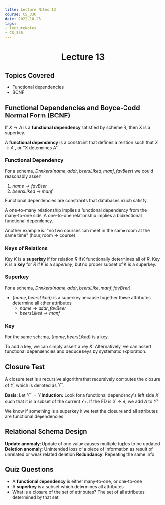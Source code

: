 ```yaml
---
title: Lecture Notes 13
course: CS_336
date: 2022-10-25
tags: 
- lectureNotes
- CS_336
---
```


<center><h1>Lecture 13</h1></center>

## Topics Covered
- Functional dependencies
- BCNF

## Functional Dependencies and Boyce-Codd Normal Form (BCNF)
If $X \rightarrow A$ is a **functional dependency** satisfied by scheme R, then X is a superkey.

A **functional dependency** is a constraint that defines a relation such that $X \rightarrow A$ , or "X determines A".

### Functional Dependency
For a schema, $Drinkers(name, addr, beersLiked, manf, favBeer)$ we could reasonably assert
1. $name \rightarrow favBeer$
2. $beersLiked \rightarrow manf$

Functional dependencies are constraints that databases much satisfy.

A one-to-many relationship implies a functional dependency from the many-to-one side.
A one-to-one relationship implies a bidirectional functional dependency.

Another example is: "no two courses can meet in the same room at the same time" (hour, room -> course)

### Keys of Relations
Key $K$ is a **superkey** if for relation $R$ if $K$ functionally determines all of $R$.
Key $K$ is a **key** for $R$ if $K$ is a *superkey*, but no proper subset of K is a superkey.

### Superkey
For a schema, $Drinkers(name, addr, beersLike, manf, favBeer)$
- $\{name, beersLiked\}$ is a superkey because together these attributes determine all other attributes
	- $name \rightarrow addr, favBeer$
	- $beersLiked \rightarrow manf$

### Key
For the same schema, $\{name, beersLiked\}$ is a key.

To add a key, we can simply assert a key $K$. Alternatively, we can assert functional dependencies and deduce keys by systematic exploration.

## Closure Test
A closure test is a recursive algorithm that recursively computes the closure of $Y$, which is denoted as $Y^+$.

**Basis**: Let $Y^+=Y$
**Induction:** Look for a functional dependency's left side $X$ such that it is a subset of the current $Y+$. If the FD is $X \rightarrow A$, we add $A$ to $Y^+$

We know if something is a superkey if we test the closure and all attributes are functional dependencies.

## Relational Schema Design
**Update anomaly**: Update of one value causes multiple tuples to be updated
**Deletion anomaly**: Unintended loss of a piece of information as result of unrelated or weak related deletion
**Redundancy**: Repeating the same info

## Quiz Questions
- A **functional dependency** is either many-to-one, or one-to-one
- A **superkey** is a subset which determines all attributes.
- What is a closure of the set of attributes? The set of all attributes determined by that set